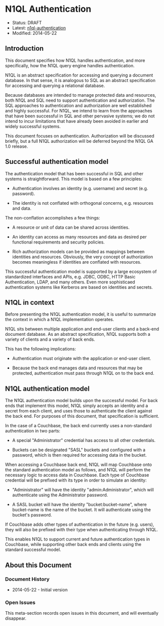 # N1QL Authentication

* Status: DRAFT
* Latest: [n1ql-authentication](https://github.com/couchbaselabs/query/blob/master/docs/n1ql-authentication.md)
* Modified: 2014-05-22

## Introduction

This document specifies how N1QL handles authentication, and more
specifically, how the N1QL query engine handles authentication.

N1QL is an abstract specification for accessing and querying a
document database. In that sense, it is analogous to SQL as an
abstract specification for accessing and querying a relational
database.

Because databases are intended to manage protected data and resources,
both N1QL and SQL need to support authentication and
authorization. The SQL approaches to authentication and authorization
are well established and highly successful. For N1QL, we intend to
learn from the approaches that have been successful in SQL and other
pervasive systems; we do not intend to incur limitations that have
already been avoided in earlier and widely successful systems.

This document focuses on authentication. Authorization will be
discussed briefly, but a full N1QL authorization will be deferred
beyond the N1QL GA 1.0 release.

## Successful authentication model

The authentication model that has been successful in SQL and other
systems is straightforward. This model is based on a few principles:

* Authentication involves an identity (e.g. username) and secret
  (e.g. password).

* The identity is not conflated with orthogonal concerns,
  e.g. resources and data.

The non-conflation accomplishes a few things:

* A resource or unit of data can be shared across identities.

* An identity can access as many resources and data as desired per
  functional requirements and security policies.

* Rich authorization models can be provided as mappings between
  identities and resources. Obviously, the very concept of
  authorization becomes meaningless if identities are conflated with
  resources.

This successful authentication model is supported by a large ecosystem
of standardized interfaces and APIs, e.g. JDBC, ODBC, HTTP Basic
Authentication, LDAP, and many others. Even more sophisticaed
authentication systems like Kerberos are based on identities and
secrets.

## N1QL in context

Before presenting the N1QL authentication model, it is useful to
summarize the context in which a N1QL implementation operates.

N1QL sits between multiple application and end-user clients and a
back-end document database. As an abstract specification, N1QL
supports both a variety of clients and a variety of back ends.

This has the following implications:

* Authentication must originate with the application or end-user
  client.

* Because the back end manages data and resources that may be
  protected, authentication must pass through N1QL on to the back end.

## N1QL authentication model

The N1QL authentication model builds upon the successful model. For
back ends that implement this model, N1QL simply accepts an identity
and a secret from each client, and uses those to authenticate the
client against the back end. For purposes of this document, that
specification is sufficient.

In the case of a Couchbase, the back end currently uses a non-standard
authentication in two parts:

* A special "Administrator" credential has access to all other
  credentials.

* Buckets can be designated "SASL" buckets and configured with a
  password, which is then required for accessing data in the bucket.

When accessing a Couchbase back end, N1QL will map Couchbase onto the
standard authentication model as follows, and N1QL will perform the
necessary logic to access data in Couchbase. Each type of Couchbase
credential will be prefixed with its type in order to simulate an
identity:

* "Administrator" will have the identity "admin:Administrator", which
  will authenticate using the Administrator password.

* A SASL bucket will have the identity "bucket:bucket-name", where
  bucket-name is the name of the bucket. It will authenticate using
  the bucket's password.

If Couchbase adds other types of authentication in the future
(e.g. users), they will also be prefixed with their type when
authenticating through N1QL.

This enables N1QL to support current and future authentication types
in Couchbase, while supporting other back ends and clients using the
standard successful model.

## About this Document

### Document History

* 2014-05-22 - Initial version

### Open Issues

This meta-section records open issues in this document, and will
eventually disappear.
